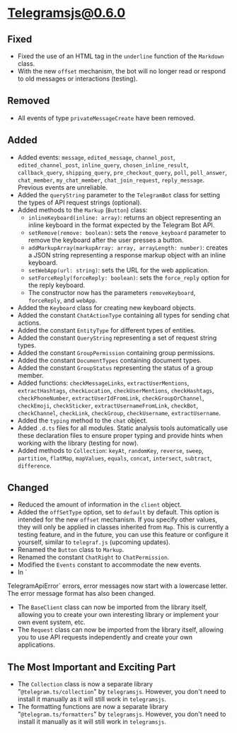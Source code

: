 # Telegramsjs@0.6.0

## Fixed
- Fixed the use of an HTML tag in the `underline` function of the `Markdown` class.
- With the new `offset` mechanism, the bot will no longer read or respond to old messages or interactions (testing).

## Removed
- All events of type `privateMessageCreate` have been removed.

## Added
- Added events: `message`, `edited_message`, `channel_post`, `edited_channel_post`, `inline_query`, `chosen_inline_result`, `callback_query`, `shipping_query`, `pre_checkout_query`, `poll`, `poll_answer`, `chat_member`, `my_chat_member`, `chat_join_request`, `reply_message`. Previous events are unreliable.
- Added the `queryString` parameter to the `TelegramBot` class for setting the types of API request strings (optional).
- Added methods to the `Markup` (`Button`) class:
  - `inlineKeyboard(inline: array)`: returns an object representing an inline keyboard in the format expected by the Telegram Bot API.
  - `setRemove(remove: boolean)`: sets the `remove_keyboard` parameter to remove the keyboard after the user presses a button.
  - `addMarkupArray(markupArray: array, arrayLength: number)`: creates a JSON string representing a response markup object with an inline keyboard.
  - `setWebApp(url: string)`: sets the URL for the web application.
  - `setForceReply(forceReply: boolean)`: sets the `force_reply` option for the reply keyboard.
  - The constructor now has the parameters `removeKeyboard`, `forceReply`, and `webApp`.
- Added the `Keyboard` class for creating new keyboard objects.
- Added the constant `ChatActionType` containing all types for sending chat actions.
- Added the constant `EntityType` for different types of entities.
- Added the constant `QueryString` representing a set of request string types.
- Added the constant `GroupPermission` containing group permissions.
- Added the constant `DocumentTypes` containing document types.
- Added the constant `GroupStatus` representing the status of a group member.
- Added functions: `checkMessageLinks`, `extractUserMentions`, `extractHashtags`, `checkLocation`, `checkUserMentions`, `checkHashtags`, `checkPhoneNumber`, `extractUserIdFromLink`, `checkGroupOrChannel`, `checkEmoji`, `checkSticker`, `extractUsernameFromLink`, `checkBot`, `checkChannel`, `checkLink`, `checkGroup`, `checkUsername`, `extractUsername`.
- Added the `typing` method to the `chat` object.
- Added `.d.ts` files for all modules. Static analysis tools automatically use these declaration files to ensure proper typing and provide hints when working with the library (testing for now).
- Added methods to `Collection`: `keyAt`, `randomKey`, `reverse`, `sweep`, `partition`, `flatMap`, `mapValues`, `equals`, `concat`, `intersect`, `subtract`, `difference`.

## Changed
- Reduced the amount of information in the `client` object.
- Added the `offSetType` option, set to `default` by default. This option is intended for the new `offset` mechanism. If you specify other values, they will only be applied in classes inherited from `Map`. This is currently a testing feature, and in the future, you can use this feature or configure it yourself, similar to `telegraf.js` (upcoming updates).
- Renamed the `Button` class to `Markup`.
- Renamed the constant `ChatRight` to `ChatPermission`.
- Modified the `Events` constant to accommodate the new events.
- In `

TelegramApiError` errors, error messages now start with a lowercase letter. The error message format has also been changed.
- The `BaseClient` class can now be imported from the library itself, allowing you to create your own interesting library or implement your own event system, etc.
- The `Request` class can now be imported from the library itself, allowing you to use API requests independently and create your own applications.

## The Most Important and Exciting Part
- The `Collection` class is now a separate library "`@telegram.ts/collection`" by `telegramsjs`. However, you don't need to install it manually as it will still work in `telegramsjs`.
- The formatting functions are now a separate library "`@telegram.ts/formatters`" by `telegramsjs`. However, you don't need to install it manually as it will still work in `telegramsjs`.
